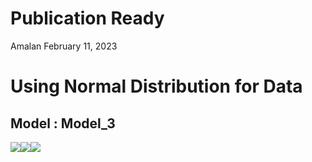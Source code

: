 Publication Ready
================
Amalan
February 11, 2023

# Using Normal Distribution for Data

## Model : Model_3

![](C:/Work/PhD/Simulation/RS_vs_OS_vs_MROS/Logistic_Regression/Two_Variable/Normal_Distribution/Publication_Ready/Model_3/r1_Publication_Ready_files/figure-gfm/Identical%20r0%20Plots-1.png)<!-- -->![](C:/Work/PhD/Simulation/RS_vs_OS_vs_MROS/Logistic_Regression/Two_Variable/Normal_Distribution/Publication_Ready/Model_3/r1_Publication_Ready_files/figure-gfm/Identical%20r0%20Plots-2.png)<!-- -->![](C:/Work/PhD/Simulation/RS_vs_OS_vs_MROS/Logistic_Regression/Two_Variable/Normal_Distribution/Publication_Ready/Model_3/r1_Publication_Ready_files/figure-gfm/Identical%20r0%20Plots-3.png)<!-- -->
